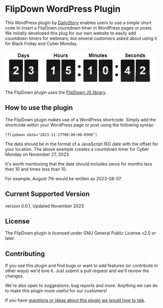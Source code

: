 # FlipDown WordPress Plugin
This WordPress plugin by [DailyStory](https://www.dailystory.com/) enables users to use a simple short code to insert a FlipDown countdown timer in WordPress pages or posts. We initially developed this plug for our own website to easily add countdown timers for webinars, but several customers asked about using it for Black Friday and Cyber Monday.

![FlipDown WordPress Plugin](https://github.com/dailystory/FlipDownPlugin/blob/main/assets/flip_down.png)

The FlipDown plugin uses the [FlipDown JS library](https://github.com/PButcher/flipdown). 

## How to use the plugin
The FlipDown plugin makes use of a WordPress shortcode. Simply add the shortcode within your WordPress page or post using the following syntax:

`[flipdown date="2023-11-27T00:00:00-0500"]`

The data should be in the format of a JavaScript ISO date with the offset for your location. The above example creates a countdown timer for Cyber Monday on November 27, 2023.

It's worth mentioning that the date should includes zeros for months less than 10 and times less than 10. 

For example, August 7th would be written as 2023-08-07.

## Current Supported Version
version 0.0.1, Updated November 2023

## License
The FlipDown plugin is licensed under GNU General Public License v2.0 or later.

## Contributing
If you use this plugin and find bugs or want to add features (or contribute in other ways) we'd love it. Just submit a pull request and we'll review the changes. 

We're also open to suggestions, bug reports and more. Anything we can do to make this plugin more useful for our customers!

If you have [questions or ideas about this plugin we would love to talk](https://www.dailystory.com/contact-us).
